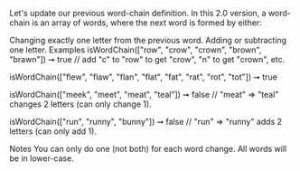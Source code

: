 Let's update our previous word-chain definition. In this 2.0 version, a word-chain is an array of words, where the next word is formed by either:

Changing exactly one letter from the previous word.
Adding or subtracting one letter.
Examples
isWordChain(["row", "crow", "crown", "brown", "brawn"]) ➞ true
// add "c" to "row" to get "crow", "n" to get "crown", etc.

isWordChain(["flew", "flaw", "flan", "flat", "fat", "rat", "rot", "tot"]) ➞ true

isWordChain(["meek", "meet", "meat", "teal"]) ➞ false
// "meat" => "teal" changes 2 letters (can only change 1).

isWordChain(["run", "runny", "bunny"]) ➞ false
// "run" => "runny" adds 2 letters (can only add 1).

Notes
You can only do one (not both) for each word change.
All words will be in lower-case.